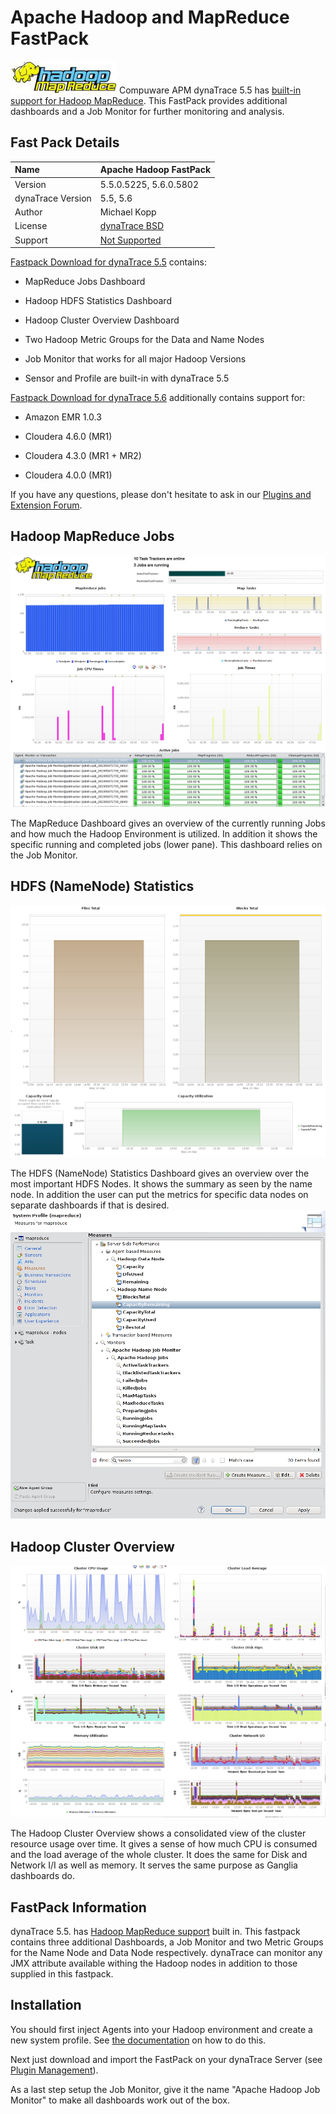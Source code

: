 # Apache Hadoop and MapReduce FastPack

![images_community/download/attachments/25789254/mapreduce-logo_small.png](images_community/download/attachments/25789254/mapreduce-logo_small.png) Compuware APM dynaTrace 5.5 has [built-in support
for Hadoop MapReduce](https://community/display/DOCDT55/Hadoop+MapReduce). This FastPack provides additional dashboards and a Job Monitor for further monitoring and analysis.

## Fast Pack Details

| Name |Apache Hadoop FastPack
| :--- | :---
| Version | 5.5.0.5225, 5.6.0.5802
| dynaTrace Version | 5.5, 5.6
| Author | Michael Kopp
| License | [dynaTrace BSD](attachments_5275722_2_dynaTraceBSD.txt)
| Support | [Not Supported ](https://community.compuwareapm.com/community/display/DL/Support+Levels#SupportLevels-Community)

[Fastpack Download for dynaTrace 5.5](attachments_122978600_1_ApacheHadoopFastpack_5.5.dtp) contains:

  * MapReduce Jobs Dashboard 

  * Hadoop HDFS Statistics Dashboard 

  * Hadoop Cluster Overview Dashboard 

  * Two Hadoop Metric Groups for the Data and Name Nodes 

  * Job Monitor that works for all major Hadoop Versions 

  * Sensor and Profile are built-in with dynaTrace 5.5 

[Fastpack Download for dynaTrace 5.6](attachments_167215201_1_ApacheHadoopFastpack_5.6.0.5802.dtp) additionally contains support for:

  * Amazon EMR 1.0.3 

  * Cloudera 4.6.0 (MR1) 

  * Cloudera 4.3.0 (MR1 + MR2) 

  * Cloudera 4.0.0 (MR1) 

If you have any questions, please don't hesitate to ask in our [Plugins and Extension Forum](https://community/display/DTFORUM/Community+Plugins+and+Extensions).

## Hadoop MapReduce Jobs

![images_community/download/attachments/74383484/dashboard.png](images_community/download/attachments/74383484/dashboard.png)

The MapReduce Dashboard gives an overview of the currently running Jobs and how much the Hadoop Environment is utilized. In addition it shows the specific running and completed jobs (lower pane). This
dashboard relies on the Job Monitor.

## HDFS (NameNode) Statistics

![images_community/download/attachments/74383484/dashboard1.png](images_community/download/attachments/74383484/dashboard1.png)

The HDFS (NameNode) Statistics Dashboard gives an overview over the most important HDFS Nodes. It shows the summary as seen by the name node. In addition the user can put the metrics for specific data
nodes on separate dashboards if that is desired.  
![images_community/download/attachments/74383484/Measures.png](images_community/download/attachments/74383484/Measures.png)

## Hadoop Cluster Overview

![images_community/download/attachments/74383484/dashboard4.png](images_community/download/attachments/74383484/dashboard4.png)

The Hadoop Cluster Overview shows a consolidated view of the cluster resource usage over time. It gives a sense of how much CPU is consumed and the load average of the whole cluster. It does the same
for Disk and Network I/I as well as memory. It serves the same purpose as Ganglia dashboards do.

## FastPack Information

dynaTrace 5.5. has [Hadoop MapReduce support](https://community/display/DOCDT55/Hadoop+MapReduce) built in. This fastpack contains three additional Dashboards, a Job Monitor and two Metric Groups for
the Name Node and Data Node respectively. dynaTrace can monitor any JMX attribute available withing the Hadoop nodes in addition to those supplied in this fastpack.

## Installation

You should first inject Agents into your Hadoop environment and create a new system profile. See [the documentation](https://community.compuwareapm.com/community/display/DOCDT55/Hadoop+MapReduce) on
how to do this.

Next just download and import the FastPack on your dynaTrace Server (see [Plugin Management](https://community.compuwareapm.com/community/display/DOCDT55/Plugin+Management)).

As a last step setup the Job Monitor, give it the name "Apache Hadoop Job Monitor" to make all dashboards work out of the box.

